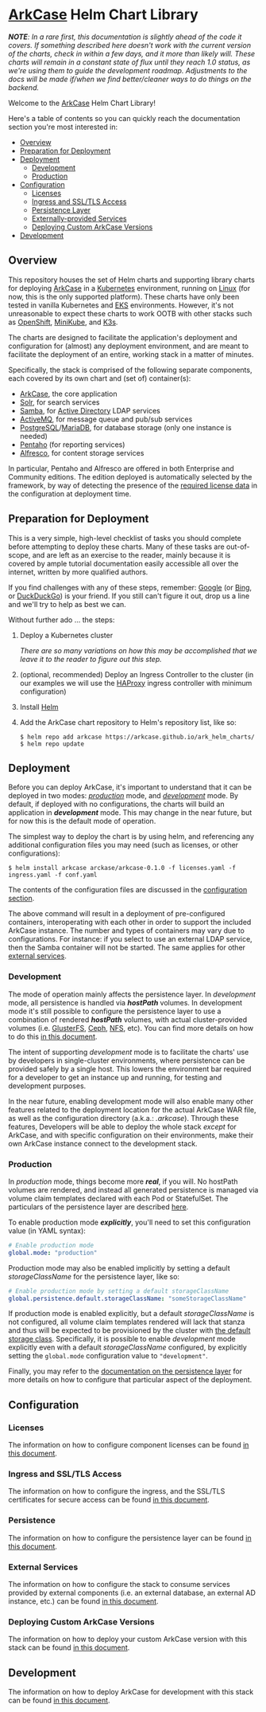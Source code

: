 
# [ArkCase](https://www.arkcase.com/) Helm Chart Library

***NOTE**: In a rare first, this documentation is slightly ahead of the code it covers. If something described here doesn't work with the current version of the charts, check in within a few days, and it more than likely will. These charts will remain in a constant state of flux until they reach 1.0 status, as we're using them to guide the development roadmap. Adjustments to the docs will be made if/when we find better/cleaner ways to do things on the backend.*

Welcome to the [ArkCase](https://www.arkcase.com/) Helm Chart Library!

Here's a table of contents so you can quickly reach the documentation section you're most interested in:

 - [Overview](#overview)
 - [Preparation for Deployment](#preparation)
 - [Deployment](#deployment)
   - [Development](#development-mode)
   - [Production](#production-mode)
 - [Configuration](#configuration)
   - [Licenses](#licenses)
   - [Ingress and SSL/TLS Access](#ingress)
   - [Persistence Layer](#persistence)
   - [Externally-provided Services](#external-services)
   - [Deploying Custom ArkCase Versions](#custom-arkcase)
 - [Development](#dev-integration)

## <a name="overview"></a>Overview

This repository houses the set of Helm charts and supporting library charts for deploying [ArkCase](https://www.arkcase.com/) in a [Kubernetes](https://kubernetes.io/) environment, running on [Linux](https://www.linux.org/) (for now, this is the only supported platform). These charts have only been tested in vanilla Kubernetes and [EKS](https://aws.amazon.com/eks/) environments. However, it's not unreasonable to expect these charts to work OOTB with other stacks such as [OpenShift](https://www.redhat.com/en/technologies/cloud-computing/openshift/kubernetes-engine), [MiniKube](https://minikube.sigs.k8s.io/docs/start/), and [K3s](https://k3s.io/).

The charts are designed to facilitate the application's deployment and configuration for (almost) any deployment environment, and are meant to facilitate the deployment of an entire, working stack in a matter of minutes.

Specifically, the stack is comprised of the following separate components, each covered by its own chart and (set of) container(s):

 - [ArkCase](https://www.arkcase.com/), the core application
 - [Solr](https://solr.apache.org/), for search services
 - [Samba](https://www.samba.org/), for [Active Directory](https://learn.microsoft.com/en-us/windows-server/identity/ad-ds/get-started/virtual-dc/active-directory-domain-services-overview) LDAP services
 - [ActiveMQ](https://activemq.apache.org/), for message queue and pub/sub services
 - [PostgreSQL](https://www.postgresql.org/)/[MariaDB](https://mariadb.org/), for database storage (only one instance is needed)
 - [Pentaho](https://www.hitachivantara.com/en-us/products/dataops-software/data-integration-analytics.html) (for reporting services)
 - [Alfresco](https://www.alfresco.com/), for content storage services

In particular, Pentaho and Alfresco are offered in both Enterprise and Community editions. The edition deployed is automatically selected by the framework, by way of detecting the presence of the [required license data](#licenses) in the configuration at deployment time.

## <a name="preparation"></a>Preparation for Deployment

This is a very simple, high-level checklist of tasks you should complete before attempting to deploy these charts. Many of these tasks are out-of-scope, and are left as an exercise to the reader, mainly because it is covered by ample tutorial documentation easily accessible all over the internet, written by more qualified authors.

If you find challenges with any of these steps, remember: [Google](https://www.google.com/) (or [Bing](https://www.bing.com/), or [DuckDuckGo](https://duckduckgo.com/)) is your friend. If you still can't figure it out, drop us a line and we'll try to help as best we can.

Without further ado ... the steps:

 1. Deploy a Kubernetes cluster

	 *There are so many variations on how this may be accomplished that we leave it to the reader to figure out this step.*

 2. (optional, recommended) Deploy an Ingress Controller to the cluster (in our examples we will use the [HAProxy](https://haproxy-ingress.github.io/) ingress controller with minimum configuration)

 3. Install [Helm](https://helm.sh/docs/intro/install/)

 4. Add the ArkCase chart repository to Helm's repository list, like so:

        $ helm repo add arkcase https://arkcase.github.io/ark_helm_charts/
        $ helm repo update

## <a name="preparation"></a>Deployment

Before you can deploy ArkCase, it's important to understand that it can be deployed in two modes: [*production*](#production) mode, and [*development*](#development) mode. By default, if deployed with no configurations, the charts will build an application in ***development*** mode. This may change in the near future, but for now this is the default mode of operation.

The simplest way to deploy the chart is by using helm, and referencing any additional configuration files you may need (such as licenses, or other configurations):

    $ helm install arkcase arckase/arkcase-0.1.0 -f licenses.yaml -f ingress.yaml -f conf.yaml

The contents of the configuration files are discussed in the [configuration section](#configuration).

The above command will result in a deployment of pre-configured containers, interoperating with each other in order to support the included ArkCase instance. The number and types of containers may vary due to configurations. For instance: if you select to use an external LDAP service, then the Samba container will not be started. The same applies for other [external services](#external-services).

### <a name="development-mode"></a>Development

The mode of operation mainly affects the persistence layer. In *development* mode, all persistence is handled via ***hostPath*** volumes. In development mode it's still possible to configure the persistence layer to use a combination of rendered ***hostPath*** volumes, with actual cluster-provided volumes (i.e. [GlusterFS](https://www.gluster.org/), [Ceph](https://docs.ceph.com/en/quincy/), [NFS](https://en.wikipedia.org/wiki/Network_File_System), etc). You can find more details on how to do this [in this document](docs/Persistence.md).

The intent of supporting *development* mode is to facilitate the charts' use by developers in single-cluster environments, where persistence can be provided safely by a single host. This lowers the environment bar required for a developer to get an instance up and running, for testing and development purposes.

In the near future, enabling development mode will also enable many other features related to the deployment location for the actual ArkCase WAR file, as well as the configuration directory (a.k.a.: *.arkcase*). Through these features, Developers will be able to deploy the whole stack *except* for ArkCase, and with specific configuration on their environments, make their own ArkCase instance connect to the development stack.

### <a name="production-mode"></a>Production

In *production* mode, things become more ***real***, if you will. No hostPath volumes are rendered, and instead all generated persistence is managed via volume claim templates declared with each Pod or StatefulSet. The particulars of the persistence layer are described [here](#persistence).

To enable production mode ***explicitly***, you'll need to set this configuration value (in YAML syntax):

```yaml
# Enable production mode
global.mode: "production"
```

Production mode may also be enabled implicitly by setting a default *storageClassName* for the persistence layer, like so:

```yaml
# Enable production mode by setting a default storageClassName
global.persistence.default.storageClassName: "someStorageClassName"
```

If production mode is enabled explicitly, but a default *storageClassName* is not configured, all volume claim templates rendered will lack that stanza and thus will be expected to be provisioned by the cluster with [the default storage class](https://kubernetes.io/docs/tasks/administer-cluster/change-default-storage-class/). Specifically, it is possible to enable *development* mode explicitly even with a default *storageClassName* configured, by explicitly setting the `global.mode` configuration value to `"development"`.

Finally, you may refer to the [documentation on the persistence layer](#persistence) for more details on how to configure that particular aspect of the deployment.

## <a name="configuration"></a>Configuration

### <a name="licenses"></a>Licenses

The information on how to configure component licenses can be found [in this document](docs/Licenses.md).

### <a name="ingress"></a>Ingress and SSL/TLS Access

The information on how to configure the ingress, and the SSL/TLS certificates for secure access can be found [in this document](docs/Ingress.md).

### <a name="persistence"></a>Persistence

The information on how to configure the persistence layer can be found [in this document](docs/Persistence.md).

### <a name="external-services"></a>External Services

The information on how to configure the stack to consume services provided by external components (i.e. an external database, an external AD instance, etc.) can be found [in this document](docs/External_Services.md).

### <a name="custom-arkcase"></a>Deploying Custom ArkCase Versions

The information on how to deploy your custom ArkCase version with this stack can be found [in this document](docs/Custom_Arkcase.md).

## <a name="dev-integration"></a>Development

The information on how to deploy ArkCase for development with this stack can be found [in this document](docs/Development.md).
